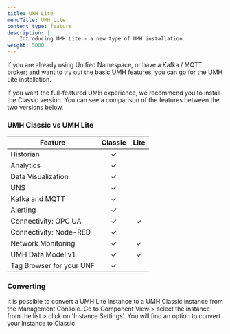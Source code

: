 ```yaml
---
title: UMH Lite
menuTitle: UMH Lite
content_type: feature
description: |
    Introducing UMH Lite - a new type of UMH installation.
weight: 5000
---
```


If you are already using Unified Namespace, or have a Kafka / MQTT broker; and want to try out the basic UMH features, you can go for the UMH Lite installation.

If you want the full-featured UMH experience, we recommend you to install the Classic version. You can see a comparison of the features between the two versions below.

### UMH Classic vs UMH Lite

| Feature                   | Classic | Lite |
|---------------------------|:-------:|:----:|
| Historian                 |    ✓    |      |
| Analytics                 |    ✓    |      |
| Data Visualization        |    ✓    |      |
| UNS                       |    ✓    |      |
| Kafka and MQTT            |    ✓    |      |
| Alerting                  |    ✓    |      |
| Connectivity: OPC UA      |    ✓    |  ✓   |
| Connectivity: Node-RED    |    ✓    |      |
| Network Monitoring        |    ✓    |  ✓   |
| UMH Data Model v1         |    ✓    |  ✓   |
| Tag Browser for your UNF  |    ✓    |      |


### Converting

It is possible to convert a UMH Lite instance to a UMH Classic instance from the Management Console. Go to Component View > select the instance from the list > click on 'Instance Settings'. You will find an option to convert your instance to Classic.